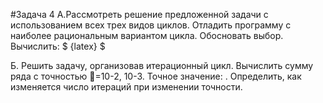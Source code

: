 #Задача 4
А.Рассмотреть решение предложенной задачи с использованием всех трех видов циклов. Отладить программу с наиболее рациональным вариантом цикла. Обосновать выбор.
Вычислить: $ {latex} $

Б. Решить задачу, организовав итерационный цикл.
Вычислить сумму ряда   c точностью =10-2, 10-3. Точное значение:  . Определить, как изменяется число итераций при изменении точности.



   
